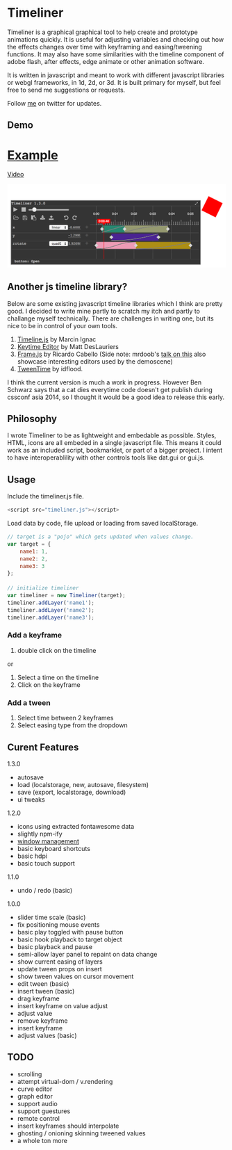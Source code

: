 # Timeliner

Timeliner is a graphical graphical tool to help create and prototype animations quickly. It is useful for adjusting variables and checking out how the effects changes over time with keyframing and easing/tweening functions. It may also have some similarities with the timeline component of adobe flash, after effects, edge animate or other animation software.

It is written in javascript and meant to work with different javascript libraries or webgl frameworks, in 1d, 2d, or 3d. It is built primary for myself, but feel free to send me suggestions or requests.

Follow [me](https://twitter.com/blurspline) on twitter for updates.

## Demo

# [Example](http://zz85.github.io/timeliner/test.html)

[Video](https://plus.google.com/117614030945250277079/posts/BiWe8Z7nHdk?pid=6086039289973564578&oid=117614030945250277079)

![screenshot](screenshot.png)

## Another js timeline library?

Below are some existing javascript timeline libraries which I think are pretty good. I decided to write mine partly to scratch my itch and partly to challange myself technically. There are challenges in writing one, but its nice to be in control of your own tools.

1. [Timeline.js](https://github.com/vorg/timeline.js) by Marcin Ignac
2. [Keytime Editor](https://github.com/mattdesl/keytime-editor/) by Matt DesLauriers
3. [Frame.js](https://github.com/mrdoob/frame.js/) by Ricardo Cabello
(Side note: mrdoob's [talk on this](http://2013.jsconf.asia/blog/2013/11/8/jsconfasia-2013-mrdoob-ricardo-cabello-framejs) also showcase interesting editors used by the demoscene)
4. [TweenTime](https://github.com/idflood/TweenTime/) by idflood.

I think the current version is much a work in progress. However Ben Schwarz says that a cat dies everytime code doesn't get publish during cssconf asia 2014, so I thought it would be a good idea to release this early.

## Philosophy

I wrote Timeliner to be as lightweight and embedable as possible. Styles, HTML, icons are all embeded in a single javascript file. This means it could work as an included script, bookmarklet, or part of a bigger project. I intent to have interoperablility with other controls tools like dat.gui or gui.js.

## Usage

Include the timeliner.js file.

```js
<script src="timeliner.js"></script>
```

Load data by code, file upload or loading from saved localStorage.

```js
// target is a "pojo" which gets updated when values change.
var target = {
	name1: 1,
	name2: 2,
	name3: 3
};

// initialize timeliner
var timeliner = new Timeliner(target);
timeliner.addLayer('name1');
timeliner.addLayer('name2');
timeliner.addLayer('name3');
```

### Add a keyframe

1. double click on the timeline

or

1. Select a time on the timeline
2. Click on the keyframe

### Add a tween
1. Select time between 2 keyframes
2. Select easing type from the dropdown

## Curent Features
1.3.0
- autosave
- load (localstorage, new, autosave, filesystem)
- save (export, localstorage, download)
- ui tweaks

1.2.0
- icons using extracted fontawesome data
- slightly npm-ify
- [window management](http://codepen.io/zz85/pen/gbOoVP)
- basic keyboard shortcuts
- basic hdpi
- basic touch support

1.1.0
- undo / redo (basic)

1.0.0
- slider time scale (basic)
- fix positioning mouse events
- basic play toggled with pause button
- basic hook playback to target object
- basic playback and pause
- semi-allow layer panel to repaint on data change
- show current easing of layers
- update tween props on insert
- show tween values on cursor movement
- edit tween (basic)
- insert tween (basic)
- drag keyframe
- insert keyframe on value adjust
- adjust value
- remove keyframe
- insert keyframe
- adjust values (basic)

## TODO
- scrolling
- attempt virtual-dom / v.rendering
- curve editor
- graph editor
- support audio
- support guestures
- remote control
- insert keyframes should interpolate
- ghosting / onioning skinning tweened values
- a whole ton more
